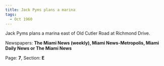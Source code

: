 ```yaml
---  
title: Jack Pyms plans a marina  
tags:  
  - Oct 1960  
---  
```

  
Jack Pyms plans a marina east of Old Cutler Road at Richmond Drive.  
  
Newspapers: **The Miami News (weekly), Miami News-Metropolis, Miami Daily News or The Miami News**  
  
Page: **7**, Section: **E** 
